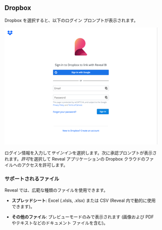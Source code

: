 ## Dropbox

Dropbox を選択すると、以下のログイン プロンプトが表示されます。

![Dropbox login dialog](images/dropbox-login.png)

ログイン情報を入力して*サインイン*を選択します。次に承認プロンプトが表示されます。*許可*を選択して Reveal アプリケーションの Dropbox クラウドのファイルへのアクセスを許可します。

### サポートされるファイル

Reveal では、広範な種類のファイルを使用できます。

  - **スプレッドシート**: Excel (.xlsls, .xlsx) または CSV (Reveal 内で動的に使用できます)。

  - **その他のファイル**: プレビューモードのみで表示されます (画像および PDF やテキストなどのドキュメント ファイルを含む)。

